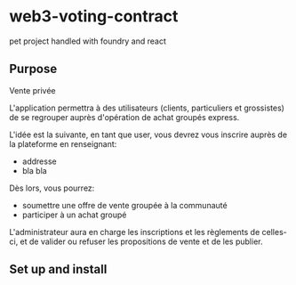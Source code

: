 # web3-voting-contract
pet project handled with foundry and react


## Purpose 

Vente privée 

L'application permettra à des utilisateurs (clients, particuliers et grossistes) de se regrouper auprès d'opération de achat groupés express. 

L'idée est la suivante, en tant que user, vous devrez vous inscrire auprès de la plateforme en renseignant: 

- addresse 
- bla bla 

Dès lors, vous pourrez: 

- soumettre une offre de vente groupée à la communauté 
- participer à un achat groupé 

L'administrateur aura en charge les inscriptions et les règlements de celles-ci, et de valider ou refuser les propositions de vente et de les publier. 


## Set up and install 
